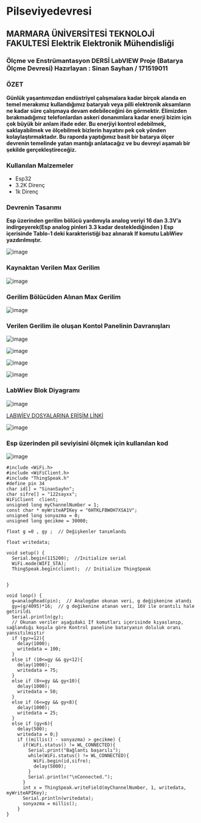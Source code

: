 # Pilseviyedevresi

## MARMARA ÜNİVERSİTESİ TEKNOLOJİ FAKULTESİ Elektrik Elektronik Mühendisliği 
### Ölçme ve Enstrümantasyon DERSİ LabVIEW Proje (Batarya Ölçme Devresi) Hazırlayan : Sinan Sayhan  / 171519011
### ÖZET
**Günlük yaşantımızdan endüstriyel çalışmalara kadar birçok alanda en temel merakımız
kullandığımız bataryalı veya pilli elektronik aksamların ne kadar süre çalışmaya devam
edebileceğini ön görmektir. Elimizden bırakmadığımız telefonlardan askeri donanımlara
kadar enerji bizim için çok büyük bir anlam ifade eder. Bu enerjiyi kontrol edebilmek,
saklayabilmek ve ölçebilmek bizlerin hayatını pek çok yönden kolaylaştırmaktadır.
Bu raporda yaptığımız basit bir batarya ölçer
devrenin temelinde yatan mantığı anlatacağız ve bu devreyi aşamalı bir şekilde
gerçekleştireceğiz.**

### Kullanılan Malzemeler
- Esp32 
- 3.2K Direnç 
- 1k Direnç 

### Devrenin Tasarımı
**Esp üzerinden gerilim bölücü yardımıyla analog veriyi 16 dan 3.3V’a indirgeyerek(Esp analog pinleri 3.3 kadar desteklediğinden ) 
Esp içerisinde Tablo-1 deki karakteristiği baz alınarak If komutu LabWiev yazdırılmıştır.**



![image](https://user-images.githubusercontent.com/97916376/172052599-edad374c-dd13-4949-9469-8e60bd0f1e57.png)


### Kaynaktan Verilen Max Gerilim

![image](https://user-images.githubusercontent.com/97916376/172052976-a700a809-fea3-491b-8a50-a0ec030f47e5.png)

### Gerilim Bölücüden Alınan Max Gerilim

![image](https://user-images.githubusercontent.com/97916376/172052996-86795c43-b0b6-4056-8a7b-a9bf7717f2e0.png)

### Verilen Gerilim ile oluşan Kontol Panelinin Davranışları

![image](https://user-images.githubusercontent.com/97916376/172053181-1fc2d980-88a4-433c-b684-3a54463e0d14.png)

![image](https://user-images.githubusercontent.com/97916376/172053241-c1b98343-2c85-41f5-b23c-0fc52b6740cd.png)

![image](https://user-images.githubusercontent.com/97916376/172053262-423d4c72-ec02-4b7d-afb4-8cf3057be824.png)

![image](https://user-images.githubusercontent.com/97916376/172053277-f3236227-793b-4d09-a5b8-eeb6e7265c94.png)

### LabWiev Blok Diyagramı

![image](https://user-images.githubusercontent.com/97916376/172056625-e9d47a0e-46b6-4603-b5a5-52cd7c3aa52d.png)




[LABWİEV DOSYALARINA ERİŞİM LİNKİ ](https://drive.google.com/drive/folders/1sfm7uOUn1OdS-ZRUzJ6rGv0hdDpRFc0G?usp=sharing)

![image](https://user-images.githubusercontent.com/97916376/172055892-0eabfce6-d961-4e03-a9df-70bb3145edf0.png)

### Esp üzerinden pil seviyisini ölçmek için kullanılan kod 

![image](https://user-images.githubusercontent.com/97916376/172056319-cb467521-856e-4d7d-ad80-d14042483eeb.png)


```
#include <WiFi.h>
#include <WiFiClient.h>
#include "ThingSpeak.h"
#define pin 34
char id[] = "SinanSayhn";
char sifre[] = "122sayxx";
WiFiClient  client;
unsigned long myChannelNumber = 1;
const char * myWriteAPIKey = "6HTKLFBWOH7XSA1V";
unsigned long sonyazma = 0;
unsigned long gecikme = 30000;

float g =0 , gy ;  // Değişkenler tanımlandı

float writedata;

void setup() {
  Serial.begin(115200);  //Initialize serial
  WiFi.mode(WIFI_STA);   
  ThingSpeak.begin(client);  // Initialize ThingSpeak
 

}

void loop() {
  g=analogRead(pin);  // Analogdan okunan veri, g değişkenine atandı
  gy=(g/4095)*16;  // g değikenine atanan veri, 16V ile orantılı hale getirildi
  Serial.println(gy);
  // Okunan veriler aşağıdaki If komutları içerisinde kıyaslanıp, sağlandığı koşula göre Kontrol paneline bataryanın doluluk oranı yansıtılmıştır
  if (gy>=12){ 
    delay(1000);
    writedata = 100;
  }
  else if (10<=gy && gy<12){
    delay(1000);
    writedata = 75;
  }
  else if (8<=gy && gy<10){
    delay(1000);
    writedata = 50;
  }
  else if (6<=gy && gy<8){
    delay(1000);
    writedata = 25;
  }
  else if (gy<6){
    delay(500);
    writedata = 0;}
    if ((millis() - sonyazma) > gecikme) {
      if(WiFi.status() != WL_CONNECTED){
        Serial.print("Bağlantı başarılı");
        while(WiFi.status() != WL_CONNECTED){
          WiFi.begin(id,sifre); 
          delay(5000);     
        } 
        Serial.println("\nConnected.");
      }
      int x = ThingSpeak.writeField(myChannelNumber, 1, writedata, myWriteAPIKey);
      Serial.println(writedata);
      sonyazma = millis();
    }
}
```



